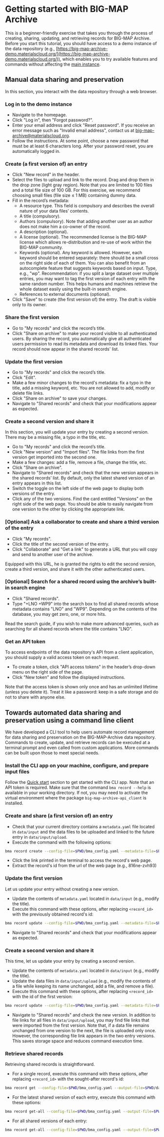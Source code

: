 # Getting started with BIG-MAP Archive

This is a beginner-friendly exercise that takes you through the process of creating, sharing, updating, and retrieving records for BIG-MAP Archive. Before you start this tutorial, you should have access to a demo instance of the data repository (e.g., [https://big-map-archive-demo.materialscloud.org/](https://big-map-archive-demo.materialscloud.org/)), which enables you to try available features and commands without affecting the [main instance](https://archive.big-map.eu/). 

## Manual data sharing and preservation

In this section, you interact with the data repository through a web browser.

### Log in to the demo instance

- Navigate to the homepage.
- Click "Log in", then "Forgot password?".
- Enter your email address and click "Reset password". 
If you receive an error message such as "Invalid email address", contact us at big-map-archive@materialscloud.org.
- Follow the instructions. At some point, choose a new password that must be at least 6 characters long. After your password reset, you are automatically logged in.

### Create (a first version of) an entry

- Click "New record" in the header.
- Select the files to upload and link to the record. Drag and drop them in the drop zone (light gray region). 
Note that you are limited to 100 files and a total file size of 100 GB. 
For this exercise, we recommend choosing small files (file size ≤ 1 MB) containing dummy data.
- Fill in the record’s metadata:
  - A resource type. This field is compulsory and describes the overall nature of your data files’ contents.
  - A title (compulsory).
  - Authors (compulsory). Note that adding another user as an author does not make him a co-owner of the record.
  - A description (optional).
  - A license (optional). The recommended license is the BIG-MAP license which allows re-distribution and re-use of work within the BIG-MAP community.
  - Keywords (optional). Any keyword is allowed. However, each keyword should be entered separately: there should be a small cross on the right side of each of them. You can also benefit from an autocomplete feature that suggests keywords based on input. Type, e.g., "wp". Recommendation: if you split a large dataset over multiple entries, you may want to tag the first version of each entry with the same random number. This helps humans and machines retrieve the whole dataset easily using the built-in search engine. 
  - References to external documents (optional).
- Click "Save" to create (the first version of) the entry. The draft is visible only to its owner.

### Share the first version

- Go to "My records" and click the record’s title.
- Click "Share on archive" to make your record visible to all authenticated users. By sharing the record, you automatically give all authenticated users permission to read its metadata and download its linked files. Your record should now appear in the shared records' list. 

### Update the first version

- Go to "My records" and click the record’s title.
- Click "Edit". 
- Make a few minor changes to the record's metadata: fix a typo in the title, add a missing keyword, etc. You are not allowed to add, modify or delete file links.
- Click "Share on archive" to save your changes.
- Navigate to "Shared records" and check that your modifications appear as expected.

### Create a second version and share it

In this section, you will update your entry by creating a second version. There may be a missing file, a typo in the title, etc. 

- Go to "My records" and click the record’s title.
- Click "New version" and "Import files". The file links from the first version get imported into the second one.
- Make a few changes: add a file, remove a file, change the title, etc.
- Click "Share on archive".
- Navigate to "Shared records" and check that the new version appears in the shared records’ list. By default, only the latest shared version of an entry appears in this list. 
- Switch the toggle on the left side of the web page to display both versions of the entry. 
- Click any of the two versions. Find the card entitled "Versions" on the right side of the web page. You should be able to easily navigate from one version to the other by clicking the appropriate link.

### [Optional] Ask a collaborator to create and share a third version of the entry

- Click "My records".
- Click the title of the second version of the entry.
- Click "Collaborate" and "Get a link" to generate a URL that you will copy and send to another user of the archive. 

Equipped with this URL, he is granted the rights to edit the second version, create a third version, and share it with the other authenticated users. 

### [Optional] Search for a shared record using the archive’s built-in search engine

- Click "Shared records".
- Type "+LNO +WP9" into the search box to find all shared records whose metadata contains "LNO" and "WP9". Depending on the contents of the database, you may get zero, one, or more hits. 

Read the search guide, if you wish to make more advanced queries, such as searching for all shared records where the title contains "LNO".

### Get an API token

To access endpoints of the data repository's API from a client application, you should supply a valid access token on each request. 

- To create a token, click "API access tokens" in the header’s drop-down menu on the right side of the page.
- Click "New token" and follow the displayed instructions. 

Note that the access token is shown only once and has an unlimited lifetime (unless you delete it). 
Treat it like a password: keep in a safe storage and do not to share with anyone else.

## Towards automated data sharing and preservation using a command line client

We have developed a CLI tool to help users automate record management for data sharing and preservation on the BIG-MAP-Archive data repository. 
Commands to create, update, and retrieve records can be executed at a terminal prompt and even called from custom applications. 
More commands can be built upon those to meet special needs.

### Install the CLI app on your machine, configure, and prepare input files

Follow the [Quick start](https://github.com/materialscloud-org/big-map-archive-api-client#quick-start) section to get started with the CLI app. Note that an API token is required. 
Make sure that the command `bma record --help` is available in your working directory. If not, you may need to activate the virtual environment where the package `big-map-archive-api_client` is installed.

### Create and share (a first version of) an entry

- Check that your current directory contains a `metadata.yaml` file located in `data/input` and the data files to be uploaded and linked to the future entry in `data/input/upload`.
- Execute the command with the following options:
```bash
bma record create --config-file=$PWD/bma_config.yaml --metadata-file=$PWD/data/input/metadata.yaml --data-files=$PWD/data/input/upload --publish
```
- Click the link printed in the terminal to access the record's web page.
- Extract the record's id from the url of the web page (e.g., 816ne-zvh93)

### Update the first version

Let us update your entry without creating a new version.

- Update the contents of `metadata.yaml` located in `data/input` (e.g., modify the title).
- Execute this command with these options, after replacing `<record_id>` with the previously obtained record's id:
```bash
bma record update --config-file=$PWD/bma_config.yaml --metadata-file=$PWD/data/input/metadata.yaml --data-files=$PWD/data/input/upload --record-id=<record_id> --update-only
```
- Navigate to "Shared records" and check that your modifications appear as expected.

### Create a second version and share it

This time, let us update your entry by creating a second version.

- Update the contents of `metadata.yaml` located in `data/input` (e.g., modify the title).
- Update the data files in `data/input/upload` (e.g., modify the contents of a file while keeping its name unchanged, add a file, and remove a file).
- Execute this command with these options, after replacing `<record_id>` with the id of the first version:
```bash
bma record update --config-file=$PWD/bma_config.yaml --metadata-file=$PWD/data/input/metadata.yaml --data-files=$PWD/data/input/upload --record-id=<record_id> --link-all-files-from-previous --publish
```
- Navigate to "Shared records" and check the new version. In addition to file links for all files in `data/input/upload`, you may find file links that were imported from the first version.
Note that, if a data file remains unchanged from one version to the next, the file is uploaded only once. However, the corresponding file link appears in the two entry versions. This saves storage space and reduces command execution time.

### Retrieve shared records

Retrieving shared records is straightforward. 

- For a single record, execute this command with these options, after replacing `<record_id>` with the sought-after record's id:
```bash
bma record get --config-file=$PWD/bma_config.yaml --output-file=$PWD/data/output/metadata.json --record-id=<record_id>
```
- For the latest shared version of each entry, execute this command with these options:
```bash
bma record get-all --config-file=$PWD/bma_config.yaml --output-file=$PWD/data/output/metadata.json
```
- For all shared versions of each entry:
```bash
bma record get-all --config-file=$PWD/bma_config.yaml --output-file=$PWD/data/output/metadata.json --all-versions
```

